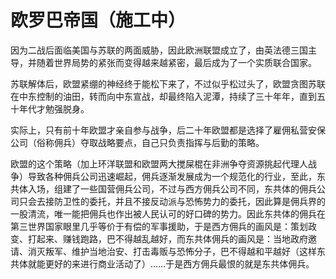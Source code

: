 # 欧罗巴帝国（施工中）

因为二战后面临美国与苏联的两面威胁，因此欧洲联盟成立了，由英法德三国主导，并随着世界局势的紧张而变得越来越紧密，最后成为了一个实质联合国家。


苏联解体后，欧盟紧绷的神经终于能松下来了，不过似乎松过头了，欧盟贪图苏联在中东控制的油田，转而向中东宣战，却最终陷入泥潭，持续了三十年年，直到五十年代才勉强脱身。


实际上，只有前十年欧盟才亲自参与战争，后二十年欧盟都是选择了雇佣私营安保公司（俗称佣兵）夺取战略要点，自己只负责指挥与后勤的策略。


欧盟的这个策略（加上环洋联盟和欧盟两大搅屎棍在非洲争夺资源挑起代理人战争）导致各种佣兵公司迅速崛起，佣兵逐渐发展成为一个规范化的行业，至此，东共体入场，组建了一些国营佣兵公司，不过与西方佣兵公司不同，东共体的佣兵公司只会去接防卫性的委托，并且不接反动派与恐怖势力的委托，因此算是佣兵界的一股清流，唯一能把佣兵也作出被人民认可的好口碑的势力。因此东共体的佣兵在第三世界国家眼里几乎等价于有偿的军事援助，于是西方佣兵的画风是：策划政变、打起来、赚钱跑路，巴不得越乱越好，而东共体佣兵的画风是：当地政府邀请、消灭叛军、维护当地治安、打击毒贩与恐怖分子，巴不得越和平越好（这样东共体就能更好的来进行商业活动了）……于是西方佣兵最恨的就是东共体佣兵。
